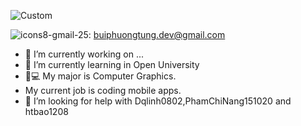 ![Custom](https://user-images.githubusercontent.com/88134972/141055613-08785bce-0521-4bf2-8501-46aa1b2c8db2.gif)

![icons8-gmail-25](https://user-images.githubusercontent.com/88134972/141055661-ac1a5694-c947-4049-b37c-80836e9e7fda.png): buiphuongtung.dev@gmail.com

- 🔭 I’m currently working on ...
- 🌱 I’m currently learning in Open University
- 📲💻 My major is Computer Graphics. 
- My current job is coding mobile apps.
- 🤔 I’m looking for help with Dqlinh0802,PhamChiNang151020 and htbao1208

